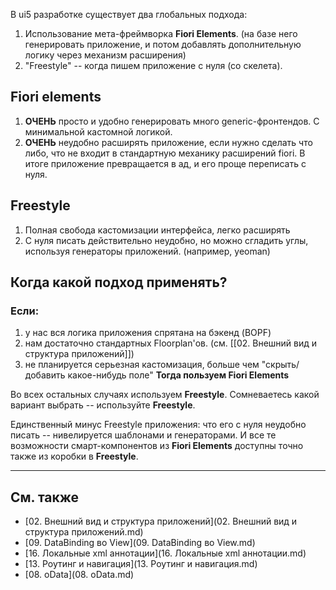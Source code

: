 В ui5 разработке существует два глобальных подхода: 

1. Использование мета-фреймворка **Fiori Elements**. (на базе него генерировать приложение, и потом добавлять дополнительную логику через механизм расширения)
2. "Freestyle" -- когда пишем приложение с нуля (со скелета).

## Fiori elements
1. **ОЧЕНЬ** просто и удобно генерировать много generic-фронтендов. С минимальной кастомной логикой.
2. **ОЧЕНЬ** неудобно расширять приложение, если нужно сделать что либо, что не входит в стандартную механику расширений fiori. В итоге приложение превращается в ад, и его проще переписать с нуля. 

## Freestyle
1. Полная свобода кастомизации интерфейса, легко расширять
2. С нуля писать действительно неудобно, но можно сгладить углы, используя генераторы приложений. (например, yeoman)

## Когда какой подход применять? 

### Если:
1. у нас вся логика приложения спрятана на бэкенд (BOPF)
2. нам достаточно стандартных Floorplan'ов. (см. [[02. Внешний вид и структура приложений]])
3. не планируется серьезная кастомизация, больше чем "скрыть/добавить какое-нибудь поле"
**Тогда пользуем Fiori Elements**

Во всех остальных случаях используем **Freestyle**. 
Сомневаетесь какой вариант выбрать -- используйте **Freestyle**.

Единственный минус Freestyle приложения: что его с нуля неудобно писать -- нивелируется шаблонами и генераторами. 
И все те возможности смарт-компонентов из **Fiori Elements** доступны точно также из коробки в **Freestyle**.

---

## См. также
- [02. Внешний вид и структура приложений](02. Внешний вид и структура приложений.md)
- [09. DataBinding во View](09. DataBinding во View.md)
- [16. Локальные xml аннотации](16. Локальные xml аннотации.md)
- [13. Роутинг и навигация](13. Роутинг и навигация.md)
- [08. oData](08. oData.md)
